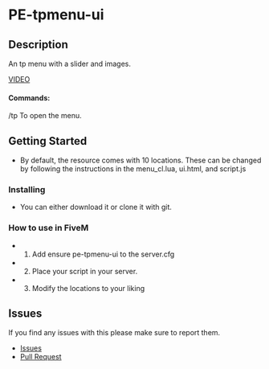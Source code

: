 # PE-tpmenu-ui 

## Description

An tp menu with a slider and images.

[VIDEO]()

#### Commands:
/tp To open the menu.

## Getting Started

* By default, the resource comes with 10 locations. These can be changed by following the instructions in the menu_cl.lua, ui.html, and script.js
### Installing

* You can either download it or clone it with git.

### How to use in FiveM

* 1) Add ensure pe-tpmenu-ui to the server.cfg
* 2) Place your script in your server.
* 3) Modify the locations to your liking

## Issues

If you find any issues with this please make sure to report them.
* [Issues](https://github.com/Project-Entity/pe-adminmenu/issues)
* [Pull Request](https://github.com/Project-Entity/pe-adminmenu/pulls)